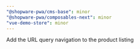 ```yaml
---
"@shopware-pwa/cms-base": minor
"@shopware-pwa/composables-next": minor
"vue-demo-store": minor
---
```


Add the URL query navigation to the product listing
